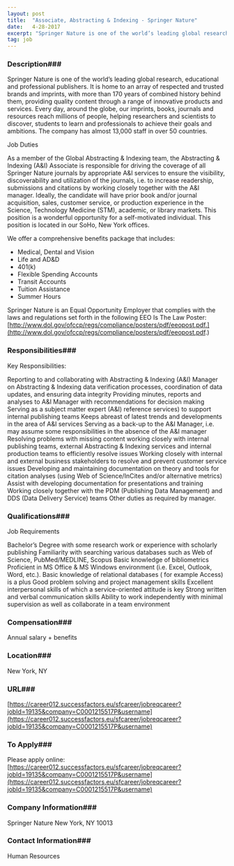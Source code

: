 ```yaml
---
layout: post
title:  "Associate, Abstracting & Indexing - Springer Nature"
date:   4-28-2017
excerpt: "Springer Nature is one of the world’s leading global research, educational and professional publishers. It is home to an array of respected and trusted brands and imprints, with more than 170 years of combined history behind them, providing quality content through a range of innovative products and services. Every day,..."
tag: job
---
```


### Description###

Springer Nature is one of the world’s leading global research, educational and professional publishers. It is home to an array of respected and trusted brands and imprints, with more than 170 years of combined history behind them, providing quality content through a range of innovative products and services. Every day, around the globe, our imprints, books, journals and resources reach millions of people, helping researchers and scientists to discover, students to learn and professionals to achieve their goals and ambitions. The company has almost 13,000 staff in over 50 countries.
 
Job Duties
 
As a member of the Global Abstracting & Indexing team, the Abstracting & Indexing (A&I) Associate is responsible for driving the coverage of all Springer Nature journals by appropriate A&I services to ensure the visibility, discoverability and utilization of the journals, i.e. to increase readership, submissions and citations by working closely together with the A&I manager. Ideally, the candidate will have prior book and/or journal acquisition, sales, customer service, or production experience in the Science, Technology Medicine (STM),  academic, or library markets. This position is a wonderful opportunity for a self-motivated individual. This position is located in our SoHo, New York offices.
 
We offer a comprehensive benefits package that includes:
 
- Medical, Dental and Vision
- Life and AD&D
- 401(k)
- Flexible Spending Accounts
- Transit Accounts
- Tuition Assistance
- Summer Hours
 
Springer Nature is an Equal Opportunity Employer that complies with the laws and regulations set forth in the following EEO Is The Law Poster:
[http://www.dol.gov/ofccp/regs/compliance/posters/pdf/eeopost.pdf.](http://www.dol.gov/ofccp/regs/compliance/posters/pdf/eeopost.pdf.)



### Responsibilities###

Key Responsibilities:
 
Reporting to and collaborating with Abstracting & Indexing (A&I) Manager on Abstracting & Indexing data verification processes, coordination of data updates, and ensuring data integrity
Providing minutes, reports and analyses to A&I Manager with recommendations for decision making
Serving as a subject matter expert (A&I) reference services) to support internal publishing teams
Keeps abreast of latest trends and developments in the area of A&I services
Serving as a back-up to the A&I Manager, i.e. may assume some responsibilities in the absence of the A&I manager
Resolving problems with missing content working closely with internal publishing teams, external Abstracting & Indexing services and internal production teams to efficiently resolve issues
Working closely with internal and external business stakeholders to resolve and prevent customer service issues
Developing and maintaining documentation on theory and tools for citation analyses  (using Web of Science/InCites and/or alternative metrics)
Assist with developing documentation for presentations and training
Working closely together with the PDM (Publishing Data Management) and DDS (Data Delivery Service) teams
Other duties as required by manager.


### Qualifications###

Job Requirements
 
Bachelor’s Degree with some research work or experience with scholarly publishing
Familiarity with searching various databases such as Web of Science, PubMed/MEDLINE, Scopus
Basic knowledge of bibliometrics
Proficient in MS Office & MS Windows environment (i.e. Excel, Outlook, Word, etc.).
Basic knowledge of relational databases ( for example Access) is a plus
Good problem solving and project management skills
Excellent interpersonal skills of which a service-oriented attitude is key
Strong written and verbal communication skills
Ability to work independently with minimal supervision as well as collaborate in a team environment


### Compensation###

Annual salary + benefits


### Location###

New York, NY


### URL###

[https://career012.successfactors.eu/sfcareer/jobreqcareer?jobId=19135&company=C0001215517P&username](https://career012.successfactors.eu/sfcareer/jobreqcareer?jobId=19135&company=C0001215517P&username)

### To Apply###

Please apply online:
[https://career012.successfactors.eu/sfcareer/jobreqcareer?jobId=19135&company=C0001215517P&username](https://career012.successfactors.eu/sfcareer/jobreqcareer?jobId=19135&company=C0001215517P&username)


### Company Information###

Springer Nature
New York, NY 10013


### Contact Information###

Human Resources

